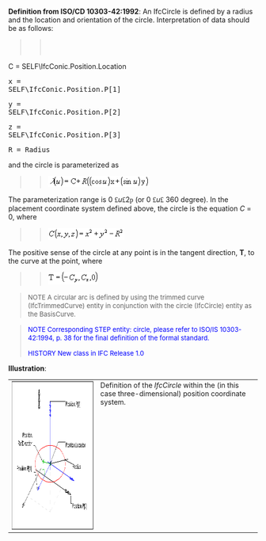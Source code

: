 **Definition from ISO/CD 10303-42:1992**: An IfcCircle is defined by a radius and the location and orientation of the circle. Interpretation of data should be as follows:

> 
>> <pre> 
C = SELF\IfcConic.Position.Location</pre><pre>x = SELF\IfcConic.Position.P[1]</pre><pre>y = SELF\IfcConic.Position.P[2]</pre><pre>z = SELF\IfcConic.Position.P[3]</pre><pre>R = Radius</pre>


> 
and the circle is parameterized as

> 
>> ![Image](figures/IfcCircle-Math1.gif)


> 
The parameterization range is 0 <font face="Symbol">&pound;</font>_u_<font face="Symbol">&pound;</font>2<font face="Symbol">p</font> (or 0 <font face="Symbol">&pound;</font>_u_<font face="Symbol">&pound;</font> 360 degree). In the placement coordinate system defined above, the circle is the equation _C_ = 0, where

> 
>> ![Image](figures/IfcCircle-Math2.gif)


> 
The positive sense of the circle at any point is in the tangent direction, **T**, to the curve at the point, where

> 
>> ![Image](figures/IfcCircle-Math3.gif)


> 
> <font size="-1">NOTE A circular arc is defined by using the trimmed
		  curve (IfcTrimmedCurve) entity in conjunction with the circle (IfcCircle)
		  entity as the BasisCurve.</font>
>

> <font size="-1" color="#0000FF">NOTE Corresponding STEP entity:
		  circle, please refer to ISO/IS 10303-42:1994, p. 38 for the final definition of
		  the formal standard. </font>
> 
> <font size="-1" color="#0000FF">HISTORY New class in IFC Release 1.0
		  </font>
>

**Illustration**:

<table cellpadding="2" cellspacing="2"> 
		<tr> 
		  <td><a href="drawings/IfcCircle-Layout1.dwf"><img src="figures/IfcCircle-Layout1.gif" alt="axis1 placement" width="400" height="300" border="0"></a></td> 
		  <td valign="TOP" align="LEFT">Definition of the <i>IfcCircle</i> within
			 the (in this case three-dimensional) position coordinate system.</td> 
		</tr> 
	 </table>